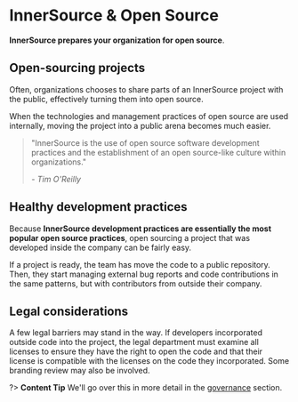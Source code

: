 # InnerSource & Open Source

**InnerSource prepares your organization for open source**.

## Open-sourcing projects

Often, organizations chooses to share parts of an InnerSource project with the public, effectively turning them into open source.

When the technologies and management practices of open source are used internally, moving the project into a public arena becomes much easier.

> "InnerSource is the use of open source software development practices  and the establishment  of an open source-like culture within organizations."
>   
> *- Tim O'Reilly*

## Healthy development practices

Because **InnerSource development practices are essentially the most popular open source practices**, open sourcing a project that was developed inside the company can be fairly easy.

If a project is ready, the team has move the code to a public repository. Then, they start managing external bug reports and code contributions in the same patterns, but with contributors from outside their company.

## Legal considerations

A few legal barriers may stand in the way. If developers incorporated outside code into the project, the legal department must examine all licenses to ensure they have the right to open the code and that their license is compatible with the licenses on the code they incorporated. Some branding review may also be involved.

?> **Content Tip** We'll go over this in more detail in the [governance](teams/lens_3_governance) section.
